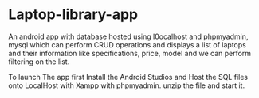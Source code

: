 # Laptop-library-app
An android app with database hosted using l0ocalhost and phpmyadmin, mysql which can perform CRUD operations and displays a list of laptops and their information like specifications, price, model and we can perform filtering on the list. 

To launch The app first Install the Android Studios and Host the SQL files onto LocalHost with Xampp with phpmyadmin. 
unzip the file and start it.
